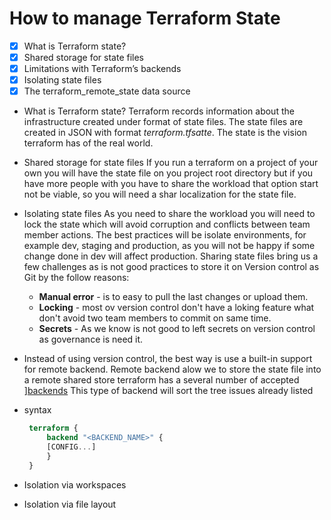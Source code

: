 # How to manage Terraform State

- [x] What is Terraform state?
- [x] Shared storage for state files
- [x] Limitations with Terraform’s backends
- [x] Isolating state files
- [x] The terraform_remote_state data source

- What is Terraform state?
  Terraform records information about the infrastructure created under format of state files. The state files are created in JSON with format _terraform.tfsatte_.
  The state is the vision terraform has of the real world.

- Shared storage for state files
  If you run a terraform on a project of your own you will have the state file on you project root directory but if you have more people with you have to share the workload that option start not be viable, so you will need a shar localization for the state file.

- Isolating state files
  As you need to share the workload you will need to lock the state which will    avoid corruption and conflicts between team member actions.
  The best practices will be isolate environments, for example dev, staging and production, as you will not be happy if some change done in dev will affect production.
  Sharing state files bring us a few challenges as is not good practices to store it on Version control as Git by the follow reasons:
  - **Manual error** -  is to easy to pull the last changes or upload them.
  - **Locking** - most ov version control don't have a loking feature what don't avoid   two team members to commit on same time.
  - **Secrets** - As we know is not good to left secrets on version control as governance is need it.
- Instead of using version control, the best way is use a built-in support for remote backend.
  Remote backend alow we to store the state file into a remote shared store terraform has a several number of accepted ][backends](https://www.terraform.io/docs/backends/index.html)
  This type of backend will sort the tree issues already listed

- syntax
  
   ```terraform
    terraform {
        backend "<BACKEND_NAME>" {
        [CONFIG...]
        }
    }
    ```

- Isolation via workspaces
  
- Isolation via file layout
  